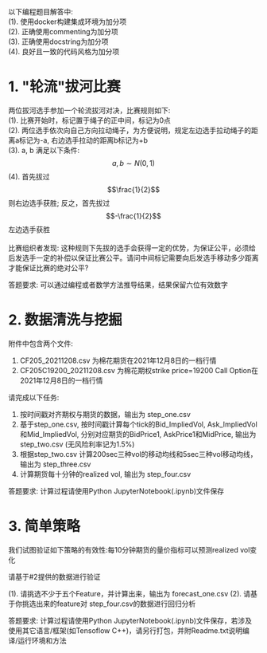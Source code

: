 以下编程题目解答中: \
(1). 使用docker构建集成环境为加分项 \
(2). 正确使用commenting为加分项 \
(3). 正确使用docstring为加分项 \
(4). 良好且一致的代码风格为加分项

# 1. "轮流"拔河比赛

两位拔河选手参加一个轮流拔河对决，比赛规则如下: \
(1). 比赛开始时，标记置于绳子的正中间，标记为0点 \
(2). 两位选手依次向自己方向拉动绳子，为方便说明，规定左边选手拉动绳子的距离a标记为-a, 右边选手拉动的距离b标记为+b \
(3). a, b 满足以下条件: $$a,b \sim N(0,1)$$
(4). 首先拔过$$\frac{1}{2}$$则右边选手获胜; 反之，首先拔过$$-\frac{1}{2}$$左边选手获胜 \
 \
比赛组织者发现: 这种规则下先拔的选手会获得一定的优势，为保证公平，必须给后发选手一定的补偿以保证比赛公平。请问中间标记需要向后发选手移动多少距离才能保证比赛的绝对公平? 

答题要求: 可以通过编程或者数学方法推导结果，结果保留六位有效数字


# 2. 数据清洗与挖掘

附件中包含两个文件:
1. CF205_20211208.csv 为棉花期货在2021年12月8日的一档行情
2. CF205C19200_20211208.csv 为棉花期权strike price=19200 Call Option在2021年12月8日的一档行情

请完成以下任务:

1. 按时间戳对齐期权与期货的数据，输出为 step_one.csv
2. 基于step_one.csv, 按时间戳计算每个tick的Bid_ImpliedVol, Ask_ImpliedVol和Mid_ImpliedVol, 分别对应期货的BidPrice1, AskPrice1和MidPrice, 输出为step_two.csv (无风险利率记为1.5%)
3. 根据step_two.csv 计算200sec三种vol的移动均线和5sec三种vol移动均线，输出为 step_three.csv
4. 计算期货每十分钟的realized vol, 输出为 step_four.csv

答题要求: 计算过程请使用Python JupyterNotebook(.ipynb)文件保存

# 3. 简单策略

我们试图验证如下策略的有效性:每10分钟期货的量价指标可以预测realized vol变化

请基于#2提供的数据进行验证

(1). 请挑选不少于五个Feature，并计算出来，输出为 forecast_one.csv
(2). 请基于你挑选出来的feature对 step_four.csv的数据进行回归分析

答题要求: 计算过程请使用Python JupyterNotebook(.ipynb)文件保存，若涉及使用其它语言/框架(如Tensoflow C++)，请另行打包，并附Readme.txt说明编译/运行环境和方法
